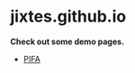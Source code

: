 jixtes.github.io
=====================

<strong>Check out some demo pages.</strong>
<ul>
    <li><a href="PIFA">PIFA</a>   </li>
</ul>
